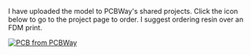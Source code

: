 I have uploaded the model to PCBWay's shared projects. Click the icon below to go to the project page to order. I suggest ordering resin over an FDM print.

<a href="https://www.pcbway.com/project/shareproject/Sharp_X1_Twin_Dual_Gotek_Caddy_9ed8c191.html"><img src="https://www.pcbway.com/project/img/images/frompcbway-1220.png" alt="PCB from PCBWay" /></a>
